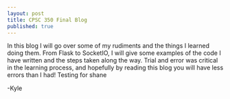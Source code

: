 ```yaml
---
layout: post
title: CPSC 350 Final Blog
published: true
---
```

In this blog I will go over some of my rudiments and the things I learned doing them. From Flask to SocketIO, I will give some examples of the code I have written and the steps taken along the way. Trial and error was critical in the learning process, and hopefully by reading this blog you will have less errors than I had! Testing for shane

-Kyle
